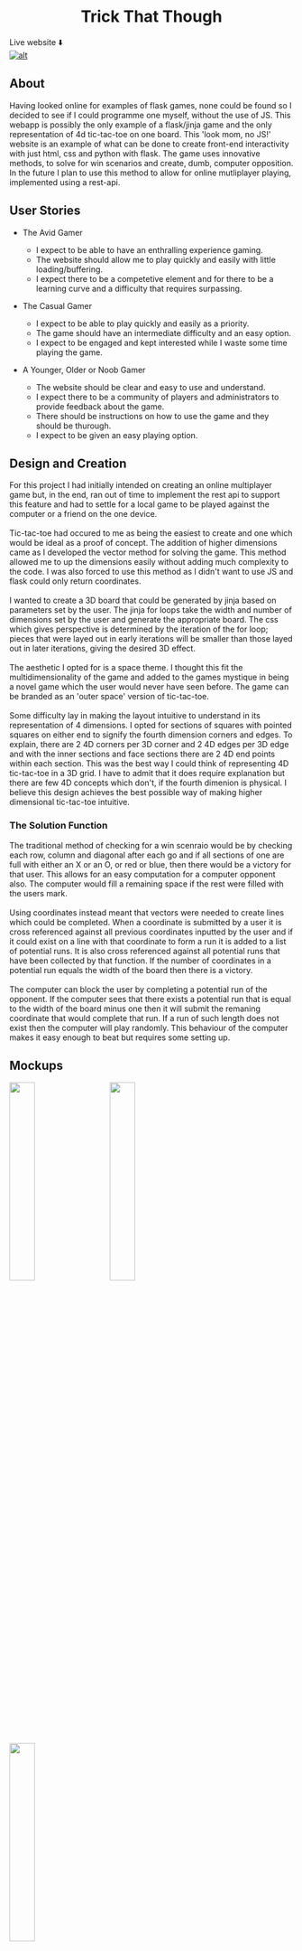 <h1 align="center">Trick That Though</h1>

Live website :arrow_down:<br>
<a href="https://trick-that-though.herokuapp.com/">![alt](./static/images/response.png)</a>

## About

Having looked online for examples of flask games, none could be found so I decided to see if I could programme one myself, without the use of JS. This webapp is possibly the only example of a flask/jinja game and the only representation of 4d tic-tac-toe on one board. This 'look mom, no JS!' website is an example of what can be done to create front-end interactivity with just html, css and python with flask. The game uses innovative methods, to solve for win scenarios and create, dumb, computer opposition. In the future I plan to use this method to allow for online mutliplayer playing, implemented using a rest-api.

## User Stories

- The Avid Gamer

  - I expect to be able to have an enthralling experience gaming.
  - The website should allow me to play quickly and easily with little loading/buffering.
  - I expect there to be a competetive element and for there to be a learning curve and a difficulty that requires surpassing.

- The Casual Gamer

  - I expect to be able to play quickly and easily as a priority.
  - The game should have an intermediate difficulty and an easy option.
  - I expect to be engaged and kept interested while I waste some time playing the game.

- A Younger, Older or Noob Gamer

  - The website should be clear and easy to use and understand.
  - I expect there to be a community of players and administrators to provide feedback about the game.
  - There should be instructions on how to use the game and they should be thurough.
  - I expect to be given an easy playing option.

## Design and Creation

For this project I had initially intended on creating an online multiplayer game but, in the end, ran out of time to implement the rest api to support this feature and had to settle for a local game to be played against the computer or a friend on the one device.
<br>
<br>
Tic-tac-toe had occured to me as being the easiest to create and one which would be ideal as a proof of concept. The addition of higher dimensions came as I developed the vector method for solving the game. This method allowed me to up the dimensions easily without adding much complexity to the code. I was also forced to use this method as I didn't want to use JS and flask could only return coordinates.
<br>
<br>
I wanted to create a 3D board that could be generated by jinja based on parameters set by the user. The jinja for loops take the width and number of dimensions set by the user and generate the appropriate board. The css which gives perspective is determined by the iteration of the for loop; pieces that were layed out in early iterations will be smaller than those layed out in later iterations, giving the desired 3D effect.
<br>
<br>
The aesthetic I opted for is a space theme. I thought this fit the multidimensionality of the game and added to the games mystique in being a novel game which the user would never have seen before. The game can be branded as an 'outer space' version of tic-tac-toe.
<br>
<br>
Some difficulty lay in making the layout intuitive to understand in its representation of 4 dimensions. I opted for sections of squares with pointed squares on either end to signify the fourth dimension corners and edges. To explain, there are 2 4D corners per 3D corner and 2 4D edges per 3D edge and with the inner sections and face sections there are 2 4D end points within each section. This was the best way I could think of representing 4D tic-tac-toe in a 3D grid. I have to admit that it does require explanation but there are few 4D concepts which don't, if the fourth dimenion is physical. I believe this design achieves the best possible way of making higher dimensional tic-tac-toe intuitive.

### The Solution Function

The traditional method of checking for a win scenraio would be by checking each row, column and diagonal after each go and if all sections of one are full with either an X or an O, or red or blue, then there would be a victory for that user. This allows for an easy computation for a computer opponent also. The computer would fill a remaining space if the rest were filled with the users mark.
<br>
<br>
Using coordinates instead meant that vectors were needed to create lines which could be completed. When a coordinate is submitted by a user it is cross referenced against all previous coordinates inputted by the user and if it could exist on a line with that coordinate to form a run it is added to a list of potential runs. It is also cross referenced against all potential runs that have been collected by that function. If the number of coordinates in a potential run equals the width of the board then there is a victory.
<br>
<br>
The computer can block the user by completing a potential run of the opponent. If the computer sees that there exists a potential run that is equal to the width of the board minus one then it will submit the remaning coordinate that would complete that run. If a run of such length does not exist then the computer will play randomly. This behaviour of the computer makes it easy enough to beat but requires some setting up.

## Mockups

<img src="./static/images/phone-sign-in.png" style="width:30%;margin-right:4.5%;" />
<img src="./static/images/phone-discussion.png" style="width:30%;margin-right:4.5%;" />
<img src="./static/images/phone-game.png" width="30%" />

* ### Tablet

<img src="./static/images/tablet-sign-in.png" style="width:32%;margin-right:1.5%;" />
<img src="./static/images/tablet-discussion.png" style="width:32%;margin-right:1.5%;" />
<img src="./static/images/tablet-game.png" width="32%" />

* ### Desktop

<img src="./static/images/web-sign-in.png" style="width:100%;margin-bottom:20px;"  />
<img src="./static/images/web-discussion.png" style="width:100%;margin-bottom:20px;" />
<img src="./static/images/web-game.png" width="100%" />

## Features

* ### Sign In and Register Pages

    - These pages are quite simple and I didn't want to distract from the overall intention behind these pages which is to get the user to register or sign in. The user gets a feel for the website's theme with the space background whcih is present throuhgout the website. I have added two boxes either side of the input fields which are a shape found on the game board. This is a motif which is a thread to tie together the beginning of the user experience to the end and also the beginning and end of a section in the game.


* ### Discussion Page

    - This page contains all the relevant information for a user to see how they fare compared with other users and to be able to discuss this and features and quirks of multidimensional ti-tac-toe.
    - The page starts with a top 10 leasderboard and a button to allow you to view the entire leaderboard. This is to get the user interested in playing the game more to improve their own score.
    - The Page provides the user with a commenting function. I wanted to create a community which could discuss the quirks of the game and have some banter about positions on the leaderboard.
    - The user can edit or delete any comment they have made and the comments are displayed in chronological order so that the most recent comments are displayed at the top. Any new user can get the latest in the discussion.


* ### Games Page

    - The game page provides the user with an initial welcome message and a provocative 'let's play'.
    - The user is given the settings options to setup the board properties and these are presented to the user in the form of select inputs so the user doesn't have to type.
    - When the user has chosen a set of parameters and an opponent they can press the 'play' button and begin playing.


## Technologies Used

### Languages Used

-   HTML5
-   CSS3
-   JavaScript
-   Python3
-   flask
-   MongoDB

### Frameworks and programmes used

- Gitpod was the IDE used to code the website.
- AdobeXd for the design of the mockups.
- Vectr to edit images for free.
- TnyJPG to compress images.
- Googles Fonts
- Git
- GitHub
- jQuery

## Testing

### Known Bugs


### User experience


### Performance Testing

-My JavaScript passed using the jshint.com validator.

<img src="./static/images/webtest.png" height="100px" />
Testing of the webpage was carried out using <a href="https://www.webpagetest.org/">webpagetest.org</a>
<br>
<br>
The CSS validating was done using <a href="https://jigsaw.w3.org/css-validator/">W3</a><br>
<img src="./static/images/CSStest.png" height="100px" />
<br>
<br>

HTML Test:

 - Sign In and Register pages - Pass
 - The Discussion Page - Pass
 - The Game page -Pass


### Compatibility Testing
- Browser Compatibility

    | Screen size\Browser | Safari           | Opera            | Microsoft Edge   | Chrome           | Firefox          | Internet Explorer |
    | --------------------|:----------------:|:----------------:|:----------------:|:----------------:|:----------------:|:-----------------:|
    | Mobile              |:heavy_check_mark:|:heavy_check_mark:|:heavy_check_mark:|:heavy_check_mark:|:heavy_check_mark:| Not Tested        |
    | Desktop             |:heavy_check_mark:|:heavy_check_mark:|:heavy_check_mark:|:heavy_check_mark:|:heavy_check_mark:| Not Tested        |
    | Tablet              |:heavy_check_mark:|:heavy_check_mark:|:heavy_check_mark:|:heavy_check_mark:|:heavy_check_mark:| Not Tested        |

## Deployment

### Publishing
I published the website by following the instructions below.
1. Go to the GitHub website and log in.
2. On the left-hand side, you'll see all your repositories, select the appropriate one. ([Repository](https://github.com/JonathanDelaney/TryTrickThatThough) used for this project).
3. Under the name of your chosen Repository you will see a ribbon of selections, click on 'Settings' located on the right hand side.
4. Scroll down till you see 'GitHub Pages' heading.
5. Under the 'Source' click on the dropdown and select 'master branch'
6. The page will reload and you'll see the link of your published page displayed under 'GitHub' pages.
7. It takes a few minutes for the site to be published, wait until the background of your link changes to a green color before trying to open it.

### Forking
If someone wants to add to the project they can fork off the main branch by following the instructons below.
1. Go to the GitHub website and log in.
2. Locate the [Repository](https://github.com/JonathanDelaney/TryTrickThatThough) used for this project.
3. On the right-hand side of the Repository name, you'll see the 'Fork' button next to the 'Star' and 'Watch' buttons.
4. This will create a copy in your personal repository.
5. Once you've finished making changes you can locate the 'New Pull Request' button just above the file listing in the original repository.

### Cloning 
For someone looking to clone the repository they would follow the steps outlined below.
1. Go to the GitHub website and log in.
2. Locate the [Repository](https://github.com/JonathanDelaney/TryTrickThatThough) used for this project.
3. Under the Repository name locate 'Clone or Download' button in green.
4. To clone the repository using HTTPS click the link under "Clone with HTTPS".
5. Open your Terminal and go to a directory where you want the cloned directory to be copied in.
6. Type `Git Clone` and paste the URL you copied from the GitHub.
7. To create your local clone press `Enter`.

## Credits

I sourced images from [pixabay.com](https://pixabay.com/) and [freepngimg.com](https://freepngimg.com/) None of the images used require license to publish.
I looked at a lot of youtube videos with mixed input from too many to name.<br><br>
Of course I have to mention the course material was referenced and an honorable mention should be made to all the contributors to the CodeInstitute's course material.<br>
Also to the good people in the slack group chats who helped out with general feedback.
Thank you.